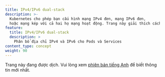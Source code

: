 ```yaml
---
title: IPv4/IPv6 dual-stack
description: >-
  Kubernetes cho phép bạn cấu hình mạng IPv4 đơn, mạng IPv6 đơn,
  hoặc mạng kép với cả hai họ mạng hoạt động. Trang này giải thích cách thức hoạt động.
feature:
  title: IPv4/IPv6 dual-stack
  description: >
    Phân bổ địa chỉ IPv4 và IPv6 cho Pods và Services
content_type: concept
weight: 90
---
```


<!-- overview -->

Trang này đang được dịch. Vui lòng xem [phiên bản tiếng Anh](https://kubernetes.io/docs/concepts/services-networking/dual-stack/) để biết thông tin mới nhất.
